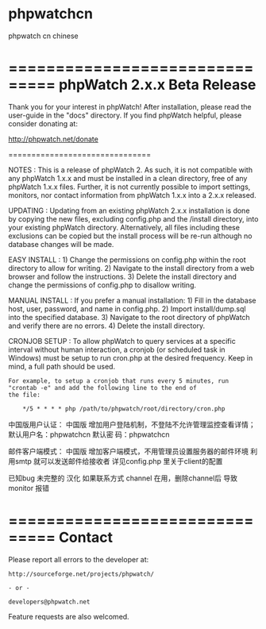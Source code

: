 phpwatchcn
==========

phpwatch cn chinese



===============================
  phpWatch 2.x.x Beta Release
===============================

Thank you for your interest in phpWatch!  After installation, please read the user-guide in the "docs" directory.  If
you find phpWatch helpful, please consider donating at:

   http://phpwatch.net/donate 

===============================

NOTES :
    This is a release of phpWatch 2.  As such, it is not compatible with any phpWatch 1.x.x and must be installed in a
    clean directory, free of any phpWatch 1.x.x files.  Further, it is not currently possible to import settings,
    monitors, nor contact information from phpWatch 1.x.x into a 2.x.x released.

UPDATING :
    Updating from an existing phpWatch 2.x.x installation is done by copying the new files, excluding config.php and the
    /install directory, into your existing phpWatch directory.  Alternatively, all files including these exclusions can
    be copied but the install process will be re-run although no database changes will be made.

EASY INSTALL :
    1) Change the permissions on config.php within the root directory to allow for writing.
    2) Navigate to the install directory from a web browser and follow the instructions.
    3) Delete the install directory and change the permissions of config.php to disallow writing.

MANUAL INSTALL :
    If you prefer a manual installation:
    1) Fill in the database host, user, password, and name in config.php.
    2) Import install/dump.sql into the specified database.
    3) Navigate to the root directory of phpWatch and verify there are no errors.
    4) Delete the install directory.

CRONJOB SETUP :
    To allow phpWatch to query services at a specific interval without human interaction, a cronjob (or scheduled task
    in Windows) must be setup to run cron.php at the desired frequency.  Keep in mind, a full path should be used.
    
    For example, to setup a cronjob that runs every 5 minutes, run "crontab -e" and add the following line to the end of
    the file:

        */5 * * * * php /path/to/phpwatch/root/directory/cron.php
中国版用户认证：
    中国版 增加用户登陆机制，不登陆不允许管理监控查看详情；
    默认用户名：phpwatchcn
    默认密  码：phpwatchcn
    
邮件客户端模式：
    中国版 增加客户端模式，不用管理员设置服务器的邮件环境 利用smtp 就可以发送邮件给接收者
    详见config.php 里关于client的配置
    
已知bug
    未完整的 汉化
    如果联系方式 channel 在用，删除channel后 导致 monitor 报错

===============================
  Contact
===============================

Please report all errors to the developer at:

    http://sourceforge.net/projects/phpwatch/

    - or -

    developers@phpwatch.net

Feature requests are also welcomed.
